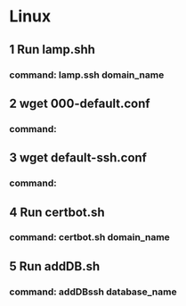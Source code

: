 # Linux

## 1 Run lamp.shh
### command: lamp.ssh __domain_name__

## 2 wget 000-default.conf
### command: 

## 3 wget default-ssh.conf
### command:

## 4 Run certbot.sh 
### command: certbot.sh __domain_name__

## 5 Run addDB.sh
### command: addDBssh __database_name__
